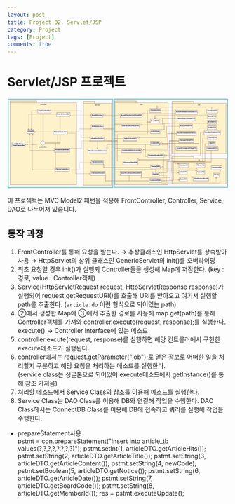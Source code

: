 ```yaml
---
layout: post
title: Project 02. Servlet/JSP
category: Project
tags: [Project]
comments: true
---
```


# Servlet/JSP 프로젝트

![PrjServletJsp](./img/PrjServletJsp.png)

이 프로젝트는 MVC Model2 패턴을 적용해 FrontController, Controller, Service, DAO로 나누어져 있습니다.  

## 동작 과정
1. FrontController를 통해 요청을 받는다.
    → 추상클래스인 HttpServlet를 상속받아 사용
    → HttpServlet의 상위 클래스인 GenericServlet의 init()를 오버라이딩
2. 최초 요청일 경우 init()가 실행되 Controller들을 생성해 Map에 저장한다. (key : 경로, value : Controller객체)
3. Service(HttpServletRequest request, HttpServletResponse response)가 실행되어 request.getRequestURI()를 호출해 URI를 받아오고 여기서 실행할 path를 추출한다. (`article.do` 이런 형식으로 되어있는 path)
4. ②에서 생성한 Map에 ③에서 추출한 경로를 사용해 map.get(path)를 통해 Controller객체를 가져와 controller.execute(request, response);를 실행한다.  
execute() → Controller interface에 있는 메소드
5. controller.excute(request, response)를 실행하면 해당 컨트롤러에서 구현한 execute메소드가 실행된다.
6. controller에서는 request.getParameter("job");로 얻은 정보로 어떠한 일을 처리할지 구분하고 해당 요청을 처리하는 메소드를 실행한다.  
(service class는 싱글톤으로 되어있어 execute메소드에서 getInstance()를 통해 참조 가져옴)
7. 처리할 메소드에서 Service Class의 참조를 이용해 메소드를 실행한다.
8. Service Class는 DAO Class를 이용해 DB와 연결해 작업을 수행한다. DAO Class에서는 ConnectDB Class를 이용해 DB에 접속하고 쿼리를 실행해 작업을 수행한다.

* prepareStatement사용  
pstmt = con.prepareStatement("insert into article_tb values(?,?,?,?,?,?,?,?)"); pstmt.setInt(1, articleDTO.getArticleHits()); pstmt.setString(2, articleDTO.getArticleTitle()); pstmt.setString(3, articleDTO.getArticleContent()); pstmt.setString(4, newCode); pstmt.setBoolean(5, articleDTO.getNotice()); pstmt.setString(6, articleDTO.getArticleDate()); pstmt.setString(7, articleDTO.getBoardCode()); pstmt.setString(8, articleDTO.getMemberId()); res = pstmt.executeUpdate();

